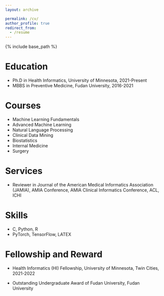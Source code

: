 ```yaml
---
layout: archive

permalink: /cv/
author_profile: true
redirect_from:
  - /resume
---
```


{% include base_path %}

Education
======
* Ph.D in Health Informatics, University of Minnesota, 2021-Present
* MBBS in Preventive Medicine, Fudan University, 2016-2021


Courses
======
* Machine Learning Fundamentals
* Advanced Machine Learning
* Natural Language Processing
* Clinical Data Mining
* Biostatistics
* Internal Medicine
* Surgery


Services
======
* Reviewer in Journal of the American Medical Informatics Association (JAMIA), AMIA Conference, AMIA Clinical Informatics Conference, ACL, ICHI


Skills
======
* C, Python, R
* PyTorch, TensorFlow, LATEX

Fellowship and Reward
======
* Health Informatics (HI) Fellowship, University of Minnesota, Twin Cities, 2021-2022
<!--  Top Grade Prize of the Scholarship for HongKong, Macau, and Overseas Chinese Students, Fudan University, 2019-2020  -->
* Outstanding Undergraduate Award of Fudan University, Fudan University


  
